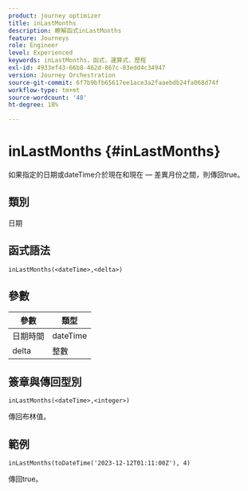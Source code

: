 ```yaml
---
product: journey optimizer
title: inLastMonths
description: 瞭解函式inLastMonths
feature: Journeys
role: Engineer
level: Experienced
keywords: inLastMonths，函式，運算式，歷程
exl-id: 4933ef43-66b8-462d-867c-03edd4c34947
version: Journey Orchestration
source-git-commit: 6f7b9bfb65617ee1ace3a2faaebdb24fa068d74f
workflow-type: tm+mt
source-wordcount: '48'
ht-degree: 18%

---
```


# inLastMonths {#inLastMonths}

如果指定的日期或dateTime介於現在和現在 — 差異月份之間，則傳回true。

## 類別

日期

## 函式語法

`inLastMonths(<dateTime>,<delta>)`

## 參數

| 參數 | 類型 |
|-----------|------------------|
| 日期時間 | dateTime |
| delta | 整數 |

## 簽章與傳回型別

`inLastMonths(<dateTime>,<integer>)`

傳回布林值。

## 範例

`inLastMonths(toDateTime('2023-12-12T01:11:00Z'), 4)`

傳回true。
